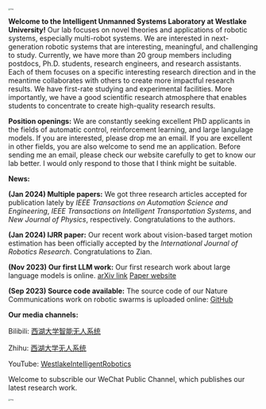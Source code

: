 <img src="https://shiyuzhao.westlake.edu.cn/images/1111.png" alt="img" style="zoom: 25%;" />

**Welcome to the Intelligent Unmanned Systems Laboratory at Westlake University!** Our lab focuses on novel theories and applications of robotic systems, especially multi-robot systems. We are interested in next-generation robotic systems that are interesting, meaningful, and challenging to study. Currently, we have more than 20 group members including postdocs, Ph.D. students, research engineers, and research assistants. Each of them focuses on a specific interesting research direction and in the meantime collaborates with others to create more impactful research results. We have first-rate studying and experimental facilities. More importantly, we have a good scientific research atmosphere that enables students to concentrate to create high-quality research results.

**Position openings:** We are constantly seeking excellent PhD applicants in the fields of automatic control, reinforcement learning, and large langulage models. If you are interested, please drop me an email. If you are excellent in other fields, you are also welcome to send me an application. Before sending me an email, please check our website carefully to get to know our lab better. I would only respond to those that I think might be suitable.

**News:**

**(Jan 2024) Multiple papers:** We got three research articles accepted for publication lately by *IEEE Transactions on Automation Science and Engineering*, *IEEE Transactions on Intelligent Transportation Systems*, and *New Journal of Physics*, respectively. Congratulations to the authors.

**(Jan 2024) IJRR paper:** Our recent work about vision-based target motion estimation has been officially accepted by the *International Journal of Robotics Research*. Congratulations to Zian.

**(Nov 2023) Our first LLM work:** Our first research work about large language models is online. [arXiv link](https://arxiv.org/abs/2310.20151) [Paper website](https://westlakeintelligentrobotics.github.io/ConsensusLLM/)

**(Sep 2023) Source code available:** The source code of our Nature Communications work on robotic swarms is uploaded online: [GitHub](https://github.com/WestlakeIntelligentRobotics/Shape-assembly-code)

**Our media channels:**

Bilibili: [西湖大学智能无人系统](https://space.bilibili.com/2044042934)

Zhihu: [西湖大学无人系统](https://www.zhihu.com/people/6a90e389b176a5cd201ec3860c8adbd7)

YouTube: [WestlakeIntelligentRobotics](https://www.youtube.com/channel/UCztGtS5YYiNv8x3pj9hLVgg)

Welcome to subscrible our WeChat Public Channel, which publishes our latest research work.

<img src="https://shiyuzhao.westlake.edu.cn/__local/E/40/F6/1F81BDAA7CDEC95BDCE30C65284_82734B37_26A37.jpg?e=.jpg" alt="img" style="zoom: 25%;" />
